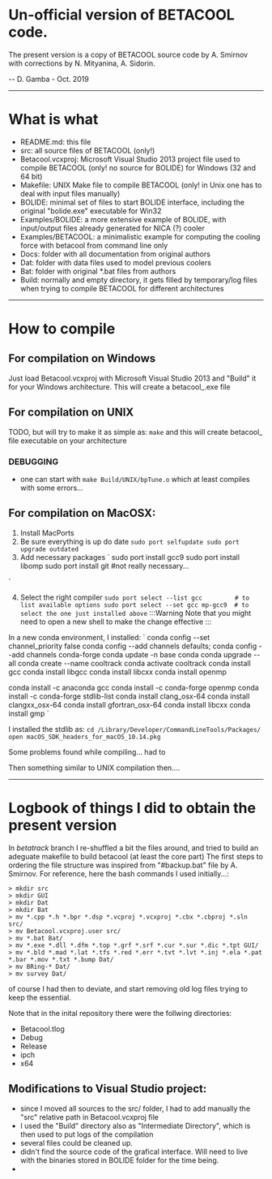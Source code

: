 # Un-official version of BETACOOL code.

The present version is a copy of BETACOOL source code by A. Smirnov with corrections by N. Mityanina, A. Sidorin.

-- D. Gamba - Oct. 2019

---
# What is what

- README.md:         this file
- src:               all source files of BETACOOL (only!)
- Betacool.vcxproj:  Microsoft Visual Studio 2013 project file used to compile BETACOOL (only! no source for BOLIDE) for Windows (32 and 64 bit)
- Makefile:          UNIX Make file to compile BETACOOL (only! in Unix one has to deal with input files manually)
- BOLIDE:            minimal set of files to start BOLIDE interface, including the original "bolide.exe" executable for Win32
- Examples/BOLIDE:   a more extensive example of BOLIDE, with input/output files already generated for NICA (?) cooler
- Examples/BETACOOL: a minimalistic example for computing the cooling force with betacool from command line only 
- Docs:              folder with all documentation from original authors
- Dat:               folder with data files used to model previous coolers
- Bat:               folder with original *.bat files from authors
- Build:             normally and empty directory, it gets filled by temporary/log files when trying to compile BETACOOL for different architectures

---
# How to compile

## For compilation on Windows
Just load Betacool.vcxproj with Microsoft Visual Studio 2013 and "Build" it for your Windows architecture. 
This will create a betacool_<arc>.exe file 


## For compilation on UNIX
TODO, but will try to make it as simple as:
`
make
`
and this will create betacool_<arc> file executable on your architecture  

### DEBUGGING
- one can start with 
`
make Build/UNIX/bpTune.o
`
which at least compiles with some errors...


## For compilation on MacOSX:

1. Install MacPorts
2. Be sure everything is up do date
`
sudo port selfupdate
sudo port upgrade outdated
`
3. Add necessary packages
`
sudo port install gcc9
sudo port install libomp
sudo port install git #not really necessary...

`

4. Select the right compiler
`
sudo port select --list gcc         # to list available options
sudo port select --set gcc mp-gcc9  # to select the one just installed above
`
:::Warning
Note that you might need to open a new shell to make the change effective
:::

In a new conda environment, I installed:
`
conda config --set channel_priority false
conda config --add channels defaults; conda config --add channels conda-forge
conda update -n base conda
conda upgrade --all
conda create --name cooltrack
conda activate cooltrack
conda install gcc
conda install libgcc
conda install libcxx
conda install openmp


conda install -c anaconda gcc
conda install -c conda-forge openmp
conda install -c conda-forge stdlib-list
conda install clang_osx-64
conda install clangxx_osx-64
conda install gfortran_osx-64
conda install libcxx
conda install gmp
`

I installed the stdlib as:
`
cd /Library/Developer/CommandLineTools/Packages/
open macOS_SDK_headers_for_macOS_10.14.pkg 
`

Some problems found while compiling...
had to 
`
`

Then something similar to UNIX compilation then....


---
# Logbook of things I did to obtain the present version

In _betatrack_ branch I re-shuffled a bit the files around, and tried to build an adeguate makefile to build betacool (at least the core part)
The first steps to ordering the file structure was inspired from "#backup.bat" file by A. Smirnov. 
For reference, here the bash commands I used initially...:

```
> mkdir src
> mkdir GUI
> mkdir Dat
> mkdir Bat
> mv *.cpp *.h *.bpr *.dsp *.vcproj *.vcxproj *.cbx *.cbproj *.sln src/
> mv Betacool.vcxproj.user src/
> mv *.bat Bat/
> mv *.exe *.dll *.dfm *.top *.grf *.srf *.cur *.sur *.dic *.tpt GUI/
> mv *.bld *.mad *.lat *.tfs *.red *.err *.tvt *.lvt *.inj *.ela *.pat *.bar *.mov *.txt *.bump Dat/
> mv BRing-* Dat/
> mv survey Dat/
```

of course I had then to deviate, and start removing old log files trying to keep the essential.

Note that in the inital repository there were the follwing directories:
- Betacool.tlog
- Debug
- Release
- ipch
- x64

## Modifications to Visual Studio project:
- since I moved all sources to the src/ folder, I had to add manually the "src\" relative path in Betacool.vcxproj file
- I used the "Build" directory also as "Intermediate Directory", which is then used to put logs of the compilation 
- several files could be cleaned up.
- didn't find the source code of the grafical interface. Will need to live with the binaries stored in BOLIDE folder for the time being.
- 


